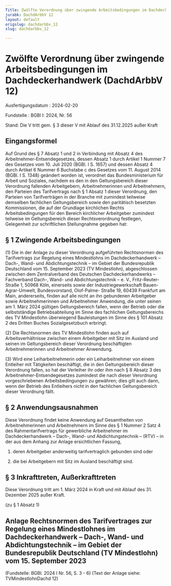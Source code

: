 ```yaml
---
Title: Zwölfte Verordnung über zwingende Arbeitsbedingungen im Dachdeckerhandwerk
jurabk: DachdArbbV 12
layout: default
origslug: dachdarbbv_12
slug: dachdarbbv_12

---
```


# Zwölfte Verordnung über zwingende Arbeitsbedingungen im Dachdeckerhandwerk (DachdArbbV 12)

Ausfertigungsdatum
:   2024-02-20

Fundstelle
:   BGBl I: 2024, Nr. 56

Stand: Die V tritt gem. § 3 dieser V mit Ablauf des 31.12.2025 außer Kraft

## Eingangsformel

Auf Grund des § 7 Absatz 1 und 2 in Verbindung mit Absatz 4 des
Arbeitnehmer-Entsendegesetzes, dessen Absatz 1 durch Artikel 1 Nummer
7 des Gesetzes vom 10. Juli 2020 (BGBl. I S. 1657) und dessen Absatz 4
durch Artikel 6 Nummer 6 Buchstabe c des Gesetzes vom 11. August 2014
(BGBl. I S. 1348) geändert worden ist, verordnet das Bundesministerium
für Arbeit und Soziales, nachdem es den in den Geltungsbereich dieser
Verordnung fallenden Arbeitgebern, Arbeitnehmerinnen und
Arbeitnehmern, den Parteien des Tarifvertrags nach § 1 Absatz 1 dieser
Verordnung, den Parteien von Tarifverträgen in der Branche mit
zumindest teilweise demselben fachlichen Geltungsbereich sowie den
paritätisch besetzten Kommissionen, die auf der Grundlage kirchlichen
Rechts Arbeitsbedingungen für den Bereich kirchlicher Arbeitgeber
zumindest teilweise im Geltungsbereich dieser Rechtsverordnung
festlegen, Gelegenheit zur schriftlichen Stellungnahme gegeben hat:


## § 1 Zwingende Arbeitsbedingungen

(1) Die in der Anlage zu dieser Verordnung aufgeführten Rechtsnormen
des Tarifvertrags zur Regelung eines Mindestlohns im
Dachdeckerhandwerk – Dach-, Wand- und Abdichtungstechnik – im Gebiet
der Bundesrepublik Deutschland vom 15. September 2023 (TV
Mindestlohn), abgeschlossen zwischen dem Zentralverband des Deutschen
Dachdeckerhandwerks – Fachverband Dach-, Wand- und Abdichtungstechnik
– e. V., Fritz-Reuter-Straße 1, 50968 Köln, einerseits sowie der
Industriegewerkschaft Bauen-Agrar-Umwelt, Bundesvorstand,
Olof-Palme-             Straße 19, 60439 Frankfurt am Main,
andererseits, finden auf alle nicht an ihn gebundenen Arbeitgeber
sowie Arbeitnehmerinnen und Arbeitnehmer Anwendung, die unter seinen
am 1. März 2024 gültigen Geltungsbereich fallen, wenn der Betrieb oder
die selbstständige Betriebsabteilung im Sinne des fachlichen
Geltungsbereichs des TV Mindestlohn überwiegend Bauleistungen im Sinne
des § 101 Absatz 2 des Dritten Buches Sozialgesetzbuch erbringt.

(2) Die Rechtsnormen des TV Mindestlohn finden auch auf
Arbeitsverhältnisse zwischen einem Arbeitgeber mit Sitz im Ausland und
seinen im Geltungsbereich dieser Verordnung beschäftigten
Arbeitnehmerinnen und Arbeitnehmer Anwendung.

(3) Wird eine Leiharbeitnehmerin oder ein Leiharbeitnehmer von einem
Entleiher mit Tätigkeiten beschäftigt, die in den Geltungsbereich
dieser Verordnung fallen, so hat der Verleiher ihr oder ihm nach § 8
Absatz 3 des Arbeitnehmer-Entsendegesetzes zumindest die nach dieser
Verordnung vorgeschriebenen Arbeitsbedingungen zu gewähren; dies gilt
auch dann, wenn der Betrieb des Entleihers nicht in den fachlichen
Geltungsbereich dieser Verordnung fällt.


## § 2 Anwendungsausnahmen

Diese Verordnung findet keine Anwendung auf Gesamtheiten von
Arbeitnehmerinnen und Arbeitnehmern im Sinne des § 1 Nummer 2 Satz 4
des Rahmentarifvertrags für gewerbliche Arbeitnehmer im
Dachdeckerhandwerk – Dach-, Wand- und Abdichtungstechnik – (RTV) – in
der aus dem Anhang zur Anlage ersichtlichen Fassung,

1.  deren Arbeitgeber anderweitig tarifvertraglich gebunden sind oder


2.  die bei Arbeitgebern mit Sitz im Ausland beschäftigt sind.





## § 3 Inkrafttreten, Außerkrafttreten

Diese Verordnung tritt am 1. März 2024 in Kraft und mit Ablauf des 31.
Dezember 2025 außer Kraft.

(zu § 1 Absatz 1)

## Anlage Rechtsnormen des Tarifvertrages zur Regelung eines Mindestlohnes im Dachdeckerhandwerk – Dach-, Wand- und Abdichtungstechnik – im Gebiet der Bundesrepublik Deutschland (TV Mindestlohn) vom 15. September 2023

(Fundstelle: BGBl. 2024 I Nr. 56, S. 3 - 6)
(Text der Anlage siehe: TVMindestlohnDachd 12)

